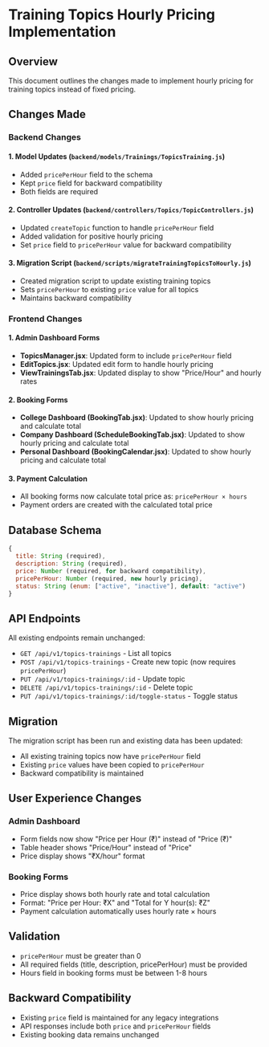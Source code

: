 # Training Topics Hourly Pricing Implementation

## Overview

This document outlines the changes made to implement hourly pricing for training topics instead of fixed pricing.

## Changes Made

### Backend Changes

#### 1. Model Updates (`backend/models/Trainings/TopicsTraining.js`)

- Added `pricePerHour` field to the schema
- Kept `price` field for backward compatibility
- Both fields are required

#### 2. Controller Updates (`backend/controllers/Topics/TopicControllers.js`)

- Updated `createTopic` function to handle `pricePerHour` field
- Added validation for positive hourly pricing
- Set `price` field to `pricePerHour` value for backward compatibility

#### 3. Migration Script (`backend/scripts/migrateTrainingTopicsToHourly.js`)

- Created migration script to update existing training topics
- Sets `pricePerHour` to existing `price` value for all topics
- Maintains backward compatibility

### Frontend Changes

#### 1. Admin Dashboard Forms

- **TopicsManager.jsx**: Updated form to include `pricePerHour` field
- **EditTopics.jsx**: Updated edit form to handle hourly pricing
- **ViewTrainingsTab.jsx**: Updated display to show "Price/Hour" and hourly rates

#### 2. Booking Forms

- **College Dashboard (BookingTab.jsx)**: Updated to show hourly pricing and calculate total
- **Company Dashboard (ScheduleBookingTab.jsx)**: Updated to show hourly pricing and calculate total
- **Personal Dashboard (BookingCalendar.jsx)**: Updated to show hourly pricing and calculate total

#### 3. Payment Calculation

- All booking forms now calculate total price as: `pricePerHour × hours`
- Payment orders are created with the calculated total price

## Database Schema

```javascript
{
  title: String (required),
  description: String (required),
  price: Number (required, for backward compatibility),
  pricePerHour: Number (required, new hourly pricing),
  status: String (enum: ["active", "inactive"], default: "active")
}
```

## API Endpoints

All existing endpoints remain unchanged:

- `GET /api/v1/topics-trainings` - List all topics
- `POST /api/v1/topics-trainings` - Create new topic (now requires `pricePerHour`)
- `PUT /api/v1/topics-trainings/:id` - Update topic
- `DELETE /api/v1/topics-trainings/:id` - Delete topic
- `PUT /api/v1/topics-trainings/:id/toggle-status` - Toggle status

## Migration

The migration script has been run and existing data has been updated:

- All existing training topics now have `pricePerHour` field
- Existing `price` values have been copied to `pricePerHour`
- Backward compatibility is maintained

## User Experience Changes

### Admin Dashboard

- Form fields now show "Price per Hour (₹)" instead of "Price (₹)"
- Table header shows "Price/Hour" instead of "Price"
- Price display shows "₹X/hour" format

### Booking Forms

- Price display shows both hourly rate and total calculation
- Format: "Price per Hour: ₹X" and "Total for Y hour(s): ₹Z"
- Payment calculation automatically uses hourly rate × hours

## Validation

- `pricePerHour` must be greater than 0
- All required fields (title, description, pricePerHour) must be provided
- Hours field in booking forms must be between 1-8 hours

## Backward Compatibility

- Existing `price` field is maintained for any legacy integrations
- API responses include both `price` and `pricePerHour` fields
- Existing booking data remains unchanged
